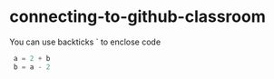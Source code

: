 # connecting-to-github-classroom


You can use backticks ` to enclose code
``` python
 a = 2 + b
 b = a - 2
```
